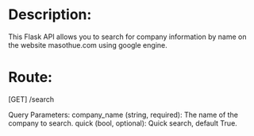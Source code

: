 # Description:
This Flask API allows you to search for company information by name on the website masothue.com using google engine. 

# Route:
[GET] /search

Query Parameters:
company_name (string, required): The name of the company to search.
quick (bool, optional): Quick search, default True.
